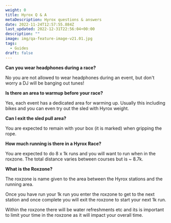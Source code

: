 ```yaml
---
weight: 0
title: Hyrox Q & A
metaDescription: Hyrox questions & answers
date: 2022-11-24T12:57:55.884Z
last_updated: 2022-12-31T22:56:04+00:00
description: ""
image: img/qa-feature-image-v21.01.jpg
tags:
  - Guides
draft: false
---
```





**Can you wear headphones during a race?**

No you are not allowed to wear headphones during an event, but don't worry a DJ will be banging out tunes!

**Is there an area to warmup before your race?**

Yes, each event has a dedicated area for warming up. Usually this including bikes and you can even try out the sled with Hyrox weight.

**Can I exit the sled pull area?**

You are expected to remain with your box (it is marked) when gripping the rope.

**How much running is there in a Hyrox Race?**

You are expected to do 8 x 1k runs and you will want to run when in the roxzone. The total distance varies between courses but is ~ 8.7k. 

**What is the Roxzone?**

The roxzone is name given to the area between the Hyrox stations and the running area. 

Once you have run your 1k run you enter the roxzone to get to the next station and once complete you will exit the roxzone to start your next 1k run. 

Within the roxzone there will be water refreshments etc and its is important to limit your time in the roxzone as it will impact your overall time.